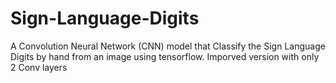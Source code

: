 # Sign-Language-Digits
A Convolution Neural Network (CNN) model that Classify the Sign Language Digits by hand from an image using tensorflow.
Imporved version with only 2 Conv layers
